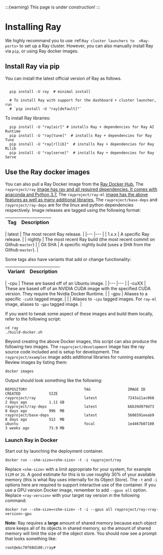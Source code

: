 :::{warning}
This page is under construction!
:::



# Installing Ray

We highly recommand you to use :ref:`Ray cluster launchers to  <Ray-ports>` to set up a Ray cluster.
However, you can also manually install Ray via `pip`, or using Ray docker images.

## Install Ray via pip

You can install the latest official version of Ray as follows.

```

  pip install -U ray  # minimal install

  # To install Ray with support for the dashboard + cluster launcher, run
  # `pip install -U "ray[default]"`
```

To install Ray libraries:

```
  pip install -U "ray[air]" # installs Ray + dependencies for Ray AI Runtime
  pip install -U "ray[tune]"  # installs Ray + dependencies for Ray Tune
  pip install -U "ray[rllib]"  # installs Ray + dependencies for Ray RLlib
  pip install -U "ray[serve]"  # installs Ray + dependencies for Ray Serve
```


## Use the Ray docker images

You can also pull a Ray Docker image from the [Ray Docker Hub.](https://hub.docker.com/r/rayproject/)
The `rayproject/ray` [image has ray and all required dependencies. It comes with anaconda and Python 3.7.](https://hub.docker.com/r/rayproject/ray)
The `rayproject/ray-ml` [image has the above features as well as many additional libraries.](https://hub.docker.com/r/rayproject/ray-ml)
The `rayproject/base-deps` and `rayproject/ray-deps` are for the linux and python dependencies respectively.
Image releases are tagged using the following format:

|Tag	|Description	|
|---	|---	|
|
latest	|
The most recent Ray release.	|
|---	|---	|
|
1.x.x	|
A specific Ray release.	|
|
nightly	|
The most recent Ray build (the most recent commit on Github `master`)	|
|
Git SHA	|
A specific nightly build (uses a SHA from the Github `master`).	|

Some tags also have variants that add or change functionality:

|Variant	|Description	|
|---	|---	|
|
-cpu	|
These are based off of an Ubuntu image.	|
|---	|---	|
|
-cuXX	|
These are based off of an NVIDIA CUDA image with the specified CUDA version. They require the Nvidia Docker Runtime.	|
|
-gpu	|
Aliases to a specific `-cuXX` tagged image.	|
|
<no tag>	|
Aliases to `-cpu` tagged images. For `ray-ml` image, aliases to `-gpu` tagged image.	|

If you want to tweak some aspect of these images and build them locally, refer to the following script:


```
cd ray
./build-docker.sh
```

Beyond creating the above Docker images, this script can also produce the following two images.
The `rayproject/development` image has the ray source code included and is setup for development.
The `rayproject/examples` image adds additional libraries for running examples.
Review images by listing them:


```
docker images
```

Output should look something like the following:


```
REPOSITORY                          TAG                 IMAGE ID            CREATED             SIZE
rayproject/ray                      latest              7243a11ac068        2 days ago          1.11 GB
rayproject/ray-deps                 latest              b6b39d979d73        8 days ago          996  MB
rayproject/base-deps                latest              5606591eeab9        8 days ago          512  MB
ubuntu                              focal               1e4467b07108        3 weeks ago         73.9 MB
```



### Launch Ray in Docker

Start out by launching the deployment container.


```
docker run --shm-size=<shm-size> -t -i rayproject/ray
```

Replace `<shm-size>` with a limit appropriate for your system, for example `512M` or `2G`. A good estimate for this is to use roughly 30% of your available memory (this is what Ray uses internally for its Object Store). The `-t` and `-i` options here are required to support interactive use of the container.
If you use a GPU version Docker image, remember to add `--gpus all` option. Replace `<ray-version>` with your target ray version in the following command:


```
docker run --shm-size=<shm-size> -t -i --gpus all rayproject/ray:<ray-version>-gpu
```

**Note:** Ray requires a **large** amount of shared memory because each object store keeps all of its objects in shared memory, so the amount of shared memory will limit the size of the object store.
You should now see a prompt that looks something like:


```
root@ebc78f68d100:/ray#
```


